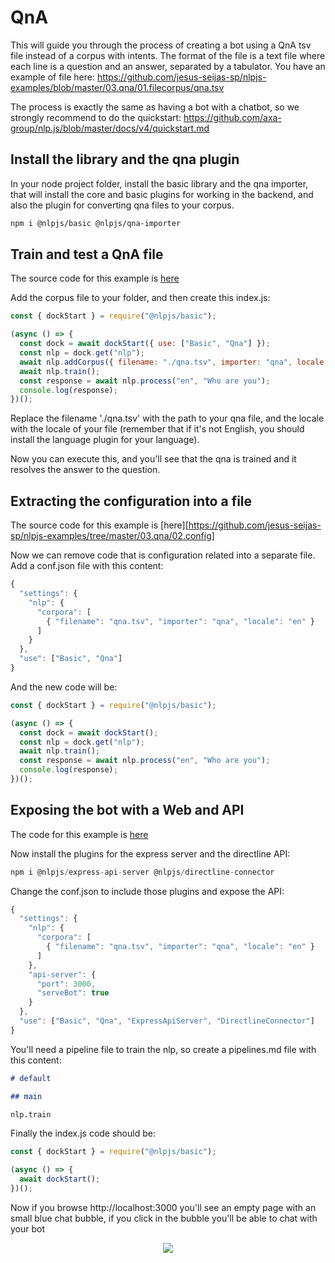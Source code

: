 # QnA

This will guide you through the process of creating a bot using a QnA tsv file instead of a corpus with intents.
The format of the file is a text file where each line is a question and an answer, separated by a tabulator.
You have an example of file here: https://github.com/jesus-seijas-sp/nlpjs-examples/blob/master/03.qna/01.filecorpus/qna.tsv

The process is exactly the same as having a bot with a chatbot, so we strongly recommend to do the quickstart: https://github.com/axa-group/nlp.js/blob/master/docs/v4/quickstart.md

## Install the library and the qna plugin

In your node project folder, install the basic library and the qna importer, that will install the core and basic plugins for working in the backend, and also the plugin for converting qna files to your corpus.

```sh
npm i @nlpjs/basic @nlpjs/qna-importer
```

## Train and test a QnA file

The source code for this example is [here](https://github.com/jesus-seijas-sp/nlpjs-examples/tree/master/03.qna/01.filecorpus)

Add the corpus file to your folder, and then create this index.js:

```javascript
const { dockStart } = require("@nlpjs/basic");

(async () => {
  const dock = await dockStart({ use: ["Basic", "Qna"] });
  const nlp = dock.get("nlp");
  await nlp.addCorpus({ filename: "./qna.tsv", importer: "qna", locale: "en" });
  await nlp.train();
  const response = await nlp.process("en", "Who are you");
  console.log(response);
})();
```

Replace the filename './qna.tsv' with the path to your qna file, and the locale with the locale of your file (remember that if it's not English, you should install the language plugin for your language).

Now you can execute this, and you'll see that the qna is trained and it resolves the answer to the question.

## Extracting the configuration into a file

The source code for this example is [here][https://github.com/jesus-seijas-sp/nlpjs-examples/tree/master/03.qna/02.config]

Now we can remove code that is configuration related into a separate file. Add a conf.json file with this content:

```javascript
{
  "settings": {
    "nlp": {
      "corpora": [
        { "filename": "qna.tsv", "importer": "qna", "locale": "en" }
      ]
    }
  },
  "use": ["Basic", "Qna"]
}
```

And the new code will be:

```javascript
const { dockStart } = require("@nlpjs/basic");

(async () => {
  const dock = await dockStart();
  const nlp = dock.get("nlp");
  await nlp.train();
  const response = await nlp.process("en", "Who are you");
  console.log(response);
})();
```

## Exposing the bot with a Web and API

The code for this example is [here](https://github.com/jesus-seijas-sp/nlpjs-examples/tree/master/03.qna/03.webchat)

Now install the plugins for the express server and the directline API:

```javascript
npm i @nlpjs/express-api-server @nlpjs/directline-connector
```

Change the conf.json to include those plugins and expose the API:

```javascript
{
  "settings": {
    "nlp": {
      "corpora": [
        { "filename": "qna.tsv", "importer": "qna", "locale": "en" }
      ]
    },
    "api-server": {
      "port": 3000,
      "serveBot": true
    }
  },
  "use": ["Basic", "Qna", "ExpressApiServer", "DirectlineConnector"]
}
```

You'll need a pipeline file to train the nlp, so create a pipelines.md file with this content:

```markdown
# default

## main

nlp.train
```

Finally the index.js code should be:

```javascript
const { dockStart } = require("@nlpjs/basic");

(async () => {
  await dockStart();
})();
```

Now if you browse http://localhost:3000 you'll see an empty page with an small blue chat bubble, if you click in the bubble you'll be able to chat with your bot

<div align="center">
<img src="https://github.com/axa-group/nlp.js/raw/master/screenshots/webchat.png" width="auto" height="auto"/>
</div>
